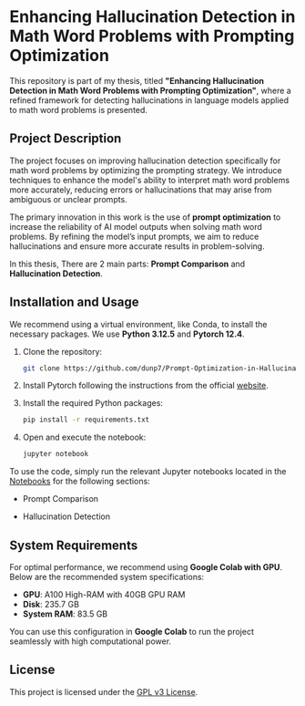 # Enhancing Hallucination Detection in Math Word Problems with Prompting Optimization

This repository is part of my thesis, titled **"Enhancing Hallucination Detection in Math Word Problems with Prompting Optimization"**, where a refined framework for detecting hallucinations in language models applied to math word problems is presented.

## Project Description

The project focuses on improving hallucination detection specifically for math word problems by optimizing the prompting strategy. We introduce techniques to enhance the model's ability to interpret math word problems more accurately, reducing errors or hallucinations that may arise from ambiguous or unclear prompts.

The primary innovation in this work is the use of **prompt optimization** to increase the reliability of AI model outputs when solving math word problems. By refining the model’s input prompts, we aim to reduce hallucinations and ensure more accurate results in problem-solving.

In this thesis, There are 2 main parts: **Prompt Comparison** and **Hallucination Detection**. 


## Installation and Usage
 We recommend using a virtual environment, like Conda, to install the necessary packages.
 We use **Python 3.12.5** and **Pytorch 12.4**.

1. Clone the repository:

   ```bash
   git clone https://github.com/dunp7/Prompt-Optimization-in-Hallucination-Detection.git
   ```
   
2. Install Pytorch following the instructions from the official [website](https://pytorch.org/get-started/locally/).

3. Install the required Python packages:

   ```bash
   pip install -r requirements.txt
   ```

4. Open and execute the notebook:

   ```bash
   jupyter notebook
   ```

To use the code, simply run the relevant Jupyter notebooks located in the [Notebooks](Notebooks) for the following sections:

* Prompt Comparison

* Hallucination Detection

## System Requirements
For optimal performance, we recommend using **Google Colab with GPU**. Below are the recommended system specifications:

- **GPU**: A100 High-RAM with 40GB GPU RAM
- **Disk**: 235.7 GB
- **System RAM**: 83.5 GB

You can use this configuration in **Google Colab** to run the project seamlessly with high computational power.

## License

This project is licensed under the [GPL v3 License](LICENSE).